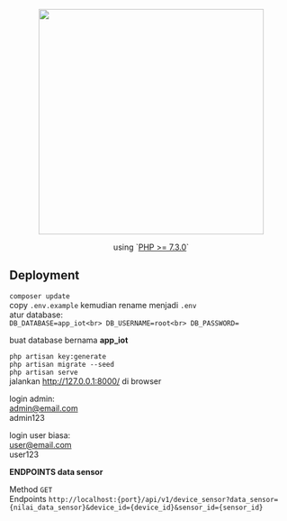 <p align="center"><img src="https://res.cloudinary.com/dtfbvvkyp/image/upload/v1566331377/laravel-logolockup-cmyk-red.svg" width="400"></p>

<p align="center">
using `<a href="https://www.php.net/downloads.php">PHP >= 7.3.0</a>`
</p>

## Deployment

`composer update`<br>
copy `.env.example` kemudian rename menjadi `.env`<br>
atur database:<br>
`DB_DATABASE=app_iot<br>
DB_USERNAME=root<br>
DB_PASSWORD=`<br>

buat database bernama <b>app_iot</b><br>

`php artisan key:generate`<br>
`php artisan migrate --seed`<br>
`php artisan serve`<br>
jalankan http://127.0.0.1:8000/ di browser<br>

login admin:<br>
admin@email.com<br>
admin123<br>

login user biasa:<br>
user@email.com<br>
user123<br>


**ENDPOINTS data sensor**

Method `GET` <br>
Endpoints `http://localhost:{port}/api/v1/device_sensor?data_sensor={nilai_data_sensor}&device_id={device_id}&sensor_id={sensor_id}`
